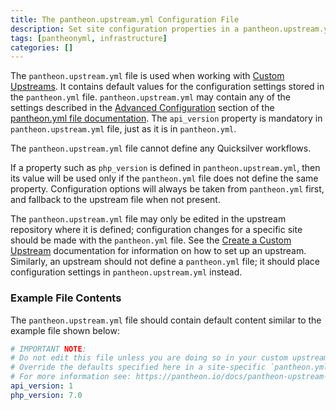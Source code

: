 ```yaml
---
title: The pantheon.upstream.yml Configuration File
description: Set site configuration properties in a pantheon.upstream.yml file, stored in the root of your upstream repository.
tags: [pantheonyml, infrastructure]
categories: []
---
```


The `pantheon.upstream.yml` file is used when working with [Custom Upstreams](/docs/custom-upstream/). It contains default values for the configuration settings stored in the `pantheon.yml` file. `pantheon.upstream.yml` may contain any of the settings described in the [Advanced Configuration](/docs/pantheon-yml/#advanced-site-configuration) section of the [pantheon.yml file documentation](/docs/pantheon-yml). The `api_version` property is mandatory in `pantheon.upstream.yml` file, just as it is in `pantheon.yml`.

The `pantheon.upstream.yml` file cannot define any Quicksilver workflows.

If a property such as `php_version` is defined in `pantheon.upstream.yml`, then its value will be used only if the `pantheon.yml` file does not define the same property. Configuration options will always be taken from `pantheon.yml` first, and fallback to the upstream file when not present.

The `pantheon.upstream.yml` file may only be edited in the upstream repository where it is defined; configuration changes for a specific site should be made with the `pantheon.yml` file. See the [Create a Custom Upstream](/docs/create-custom-upstream) documentation for information on how to set up an upstream. Similarly, an upstream should not define a `pantheon.yml` file; it should place configuration settings in `pantheon.upstream.yml` instead.

### Example File Contents

The `pantheon.upstream.yml` file should contain default content similar to the example file shown below:
```yaml
# IMPORTANT NOTE:
# Do not edit this file unless you are doing so in your custom upstream repository.
# Override the defaults specified here in a site-specific `pantheon.yml` file.
# For more information see: https://pantheon.io/docs/pantheon-upstream-yml
api_version: 1
php_version: 7.0
```

